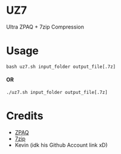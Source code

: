 # UZ7
Ultra ZPAQ + 7zip Compression

# Usage
`bash uz7.sh input_folder output_file[.7z]`

#### OR
`./uz7.sh input_folder output_file[.7z]`

# Credits
- [ZPAQ](https://github.com/zpaq/zpaq)
- [7zip](https://sourceforge.net/projects/sevenzip)
- Kevin (idk his Github Account link xD)
